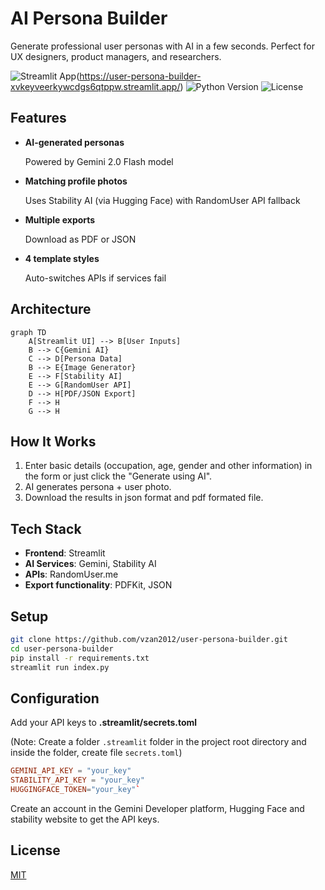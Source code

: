 # AI Persona Builder

Generate professional user personas with AI in a few seconds. Perfect for UX designers, product managers, and researchers.

![Streamlit App](https://static.streamlit.io/badges/streamlit_badge_black_white.svg)(https://user-persona-builder-xvkeyveerkywcdgs6qtppw.streamlit.app/)
![Python Version](https://img.shields.io/badge/python-3.9%2B-blue)
![License](https://img.shields.io/badge/license-MIT-green)

## Features

- **AI-generated personas**

  Powered by Gemini 2.0 Flash model

- **Matching profile photos**

  Uses Stability AI (via Hugging Face) with RandomUser API fallback

- **Multiple exports**

  Download as PDF or JSON

- **4 template styles**

  Auto-switches APIs if services fail

## Architecture

```mermaid
graph TD   
    A[Streamlit UI] --> B[User Inputs]
    B --> C{Gemini AI}
    C --> D[Persona Data]
    B --> E{Image Generator}
    E --> F[Stability AI]
    E --> G[RandomUser API]
    D --> H[PDF/JSON Export]   
    F --> H
    G --> H
```

## How It Works

1. Enter basic details (occupation, age, gender and other information) in the form or just click the "Generate using AI".
2. AI generates persona + user photo.
3. Download the results in json format and pdf formated file.

## Tech Stack

- **Frontend**: Streamlit
- **AI Services**: Gemini, Stability AI
- **APIs**: RandomUser.me
- **Export functionality**: PDFKit, JSON

## Setup

```bash
git clone https://github.com/vzan2012/user-persona-builder.git
cd user-persona-builder
pip install -r requirements.txt
streamlit run index.py
```

## Configuration

Add your API keys to **.streamlit/secrets.toml**

(Note: Create a folder `.streamlit` folder in the project root directory and inside the folder, create file `secrets.toml`)

```toml
GEMINI_API_KEY = "your_key"
STABILITY_API_KEY = "your_key"
HUGGINGFACE_TOKEN="your_key"`
```

Create an account in the Gemini Developer platform, Hugging Face and stability website to get the API keys.

## License

[MIT](/LICENSE.md)
